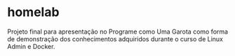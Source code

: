 # homelab
Projeto final para apresentação no Programe como Uma Garota como forma de demonstração dos conhecimentos adquiridos durante o curso de Linux  Admin e Docker.
